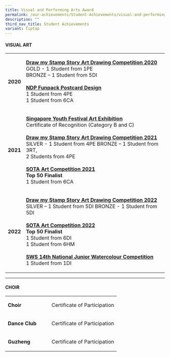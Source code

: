 ```yaml
---
title: Visual and Performing Arts Award
permalink: /our-achievements/Student-Achievements/visual-and-performing-arts-award/
description: ""
third_nav_title: Student Achievements
variant: tiptap
---
```

<h4><strong>VISUAL ART</strong></h4>
<table style="minWidth: 50px">
<colgroup>
<col>
<col>
</colgroup>
<tbody>
<tr>
<th rowspan="1" colspan="1">
<p>2020</p>
</th>
<td rowspan="1" colspan="1">
<p><strong><u>Draw my Stamp Story Art Drawing Competition 2020</u></strong>
<br>GOLD - 1 Student from 1PE
<br>BRONZE – 1 Student from 5DI
<br>
<br><strong><u>NDP Funpack Postcard Design</u></strong>
<br>1 Student from 4PE
<br>1 Student from 6CA</p>
</td>
</tr>
<tr>
<td rowspan="1" colspan="1">
<p><strong>2021</strong>
</p>
</td>
<td rowspan="1" colspan="1">
<p><strong><u>Singapore Youth Festival Art Exhibition</u></strong>
<br>Certificate of Recognition (Category B and C)
<br>
<br><strong><u>Draw my Stamp Story Art Drawing Competition 2021</u></strong>
<br>SILVER - 1 Student from 4PE BRONZE – 1 Student from 3RT,
<br>2 Students from 4PE
<br>
<br><strong><u>SOTA Art Competition 2021</u></strong>
<br><strong>Top 50 Finalist</strong>
<br>1 Student from 6CA</p>
</td>
</tr>
<tr>
<td rowspan="1" colspan="1">
<p><strong>2022</strong>
</p>
</td>
<td rowspan="1" colspan="1">
<p><strong><u>Draw my Stamp Story Art Drawing Competition 2022</u></strong>
<br>SILVER – 1 Student from 5DI BRONZE - 1 Student from 5DI
<br>
<br><strong><u>SOTA Art Competition 2022</u></strong>
<br><strong>Top 50 Finalist</strong>
<br>1 Student from 6DI
<br>1 Student from 6HM
<br>
<br><strong><u>SWS 14th National Junior Watercolour Competition</u></strong>
<br>1 Student from 1DI</p>
</td>
</tr>
</tbody>
</table>
<hr>
<p></p>
<h4><strong>CHOIR</strong></h4>
<p></p>
<p></p>
<p></p>
<p></p>
<table style="minWidth: 100px">
<colgroup>
<col>
<col>
<col>
<col>
</colgroup>
<tbody>
<tr>
<td rowspan="1" colspan="1">
<p><strong>Choir</strong>
</p>
</td>
<td rowspan="1" colspan="1">
<p></p>
</td>
<td rowspan="1" colspan="1">
<p></p>
</td>
<td rowspan="1" colspan="1">
<p>Certificate of Participation</p>
</td>
</tr>
<tr>
<td rowspan="1" colspan="1">
<p><strong>Dance Club</strong>
</p>
</td>
<td rowspan="1" colspan="1">
<p></p>
</td>
<td rowspan="1" colspan="1">
<p></p>
</td>
<td rowspan="1" colspan="1">
<p>Certificate of Participation</p>
</td>
</tr>
<tr>
<td rowspan="1" colspan="1">
<p><strong>Guzheng</strong>
</p>
</td>
<td rowspan="1" colspan="1">
<p></p>
</td>
<td rowspan="1" colspan="1">
<p></p>
</td>
<td rowspan="1" colspan="1">
<p>Certificate of Participation</p>
</td>
</tr>
</tbody>
</table>
<p></p>
<p></p>
<p></p>
<p></p>
<p></p>
<p></p>